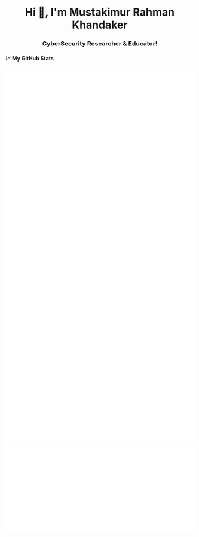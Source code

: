 ## <h1 align="center">Hi 👋, I'm Mustakimur Rahman Khandaker</h1>
<h3 align="center">CyberSecurity Researcher & Educator!</h3>

#### &#x1f4c8; My GitHub Stats

![Metrics](/github-metrics.svg)
<br/>
![Metrics](/metrics.plugin.languages.svg)
<br/>
![Metrics](/metrics.plugin.stargazers.worldmap.svg)
<br/>
![Metrics](/metrics.plugin.achievements.compact.svg)

<link rel="stylesheet" type="text/css" href="styles.css">